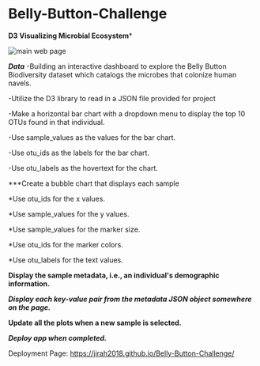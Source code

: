 # Belly-Button-Challenge

**D3 Visualizing Microbial Ecosystem***

![main web page](https://github.com/jirah2018/Belly-Button-Challenge/assets/151040384/1025d210-c5ad-4a38-910b-27b2e84f83e4)



***Data***
-Building an interactive dashboard to explore the Belly Button Biodiversity dataset which catalogs the microbes that colonize human navels.

-Utilize the D3 library to read in a JSON file provided for project

-Make a horizontal bar chart with a dropdown menu to display the top 10 OTUs found in that individual.

-Use sample_values as the values for the bar chart.

-Use otu_ids as the labels for the bar chart.

-Use otu_labels as the hovertext for the chart.

***Create a bubble chart that displays each sample

*Use otu_ids for the x values.

*Use sample_values for the y values.

*Use sample_values for the marker size.

*Use otu_ids for the marker colors.

*Use otu_labels for the text values.
    
**Display the sample metadata, i.e., an individual's demographic information.**

***Display each key-value pair from the metadata JSON object somewhere on the page.***

**Update all the plots when a new sample is selected.**

***Deploy app when completed.***

Deployment Page: https://jirah2018.github.io/Belly-Button-Challenge/


